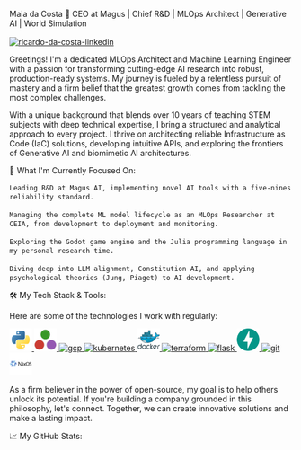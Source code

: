 Maia da Costa 👋
CEO at Magus | Chief R&D | MLOps Architect | Generative AI | World Simulation

<p align="left">
<a href="https://www.linkedin.com/in/ricardo-da-costa-0a7158155" target="blank"><img align="center" src="https://raw.githubusercontent.com/rahuldkjain/github-profile-readme-generator/master/src/images/icons/Social/linked-in-alt.svg" alt="ricardo-da-costa-linkedin" height="30" width="40" /></a>
</p>

Greetings! I'm a dedicated MLOps Architect and Machine Learning Engineer with a passion for transforming cutting-edge AI research into robust, production-ready systems. My journey is fueled by a relentless pursuit of mastery and a firm belief that the greatest growth comes from tackling the most complex challenges.

With a unique background that blends over 10 years of teaching STEM subjects with deep technical expertise, I bring a structured and analytical approach to every project. I thrive on architecting reliable Infrastructure as Code (IaC) solutions, developing intuitive APIs, and exploring the frontiers of Generative AI and biomimetic AI architectures.

🚀 What I'm Currently Focused On:

    Leading R&D at Magus AI, implementing novel AI tools with a five-nines reliability standard.

    Managing the complete ML model lifecycle as an MLOps Researcher at CEIA, from development to deployment and monitoring.

    Exploring the Godot game engine and the Julia programming language in my personal research time.

    Diving deep into LLM alignment, Constitution AI, and applying psychological theories (Jung, Piaget) to AI development.

🛠️ My Tech Stack & Tools:

Here are some of the technologies I work with regularly:

<p align="left">
<a href="https://www.python.org" target="_blank" rel="noreferrer">
<img src="https://raw.githubusercontent.com/devicons/devicon/master/icons/python/python-original.svg" alt="python" width="40" height="40"/>
</a>
<a href="https://julialang.org/" target="_blank" rel="noreferrer">
<img src="https://raw.githubusercontent.com/devicons/devicon/master/icons/julia/julia-original.svg" alt="julia" width="40" height="40"/>
</a>
<a href="https://cloud.google.com" target="_blank" rel="noreferrer">
<img src="https://www.vectorlogo.zone/logos/google_cloud/google_cloud-icon.svg" alt="gcp" width="40" height="40"/>
</a>
<a href="https://kubernetes.io" target="_blank" rel="noreferrer">
<img src="https://www.vectorlogo.zone/logos/kubernetes/kubernetes-icon.svg" alt="kubernetes" width="40" height="40"/>
</a>
<a href="https://www.docker.com/" target="_blank" rel="noreferrer">
<img src="https://raw.githubusercontent.com/devicons/devicon/master/icons/docker/docker-original-wordmark.svg" alt="docker" width="40" height="40"/>
</a>
<a href="https://www.terraform.io" target="_blank" rel="noreferrer">
<img src="https://www.vectorlogo.zone/logos/terraformio/terraformio-icon.svg" alt="terraform" width="40" height="40"/>
</a>
<a href="https://flask.palletsprojects.com/" target="_blank" rel="noreferrer">
<img src="https://www.vectorlogo.zone/logos/pocoo_flask/pocoo_flask-icon.svg" alt="flask" width="40" height="40"/>
</a>
<a href="https://fastapi.tiangolo.com/" target="_blank" rel="noreferrer">
<img src="https://raw.githubusercontent.com/devicons/devicon/master/icons/fastapi/fastapi-original.svg" alt="fastapi" width="40" height="40"/>
</a>
<a href="https://git-scm.com/" target="_blank" rel="noreferrer">
<img src="https://www.vectorlogo.zone/logos/git-scm/git-scm-icon.svg" alt="git" width="40" height="40"/>
</a>
<a href="https://nixos.org/" target="_blank" rel="noreferrer">
<img src="https://raw.githubusercontent.com/devicons/devicon/master/icons/nixos/nixos-original-wordmark.svg" alt="nixos" width="40" height="40"/>
</a>
</p>

As a firm believer in the power of open-source, my goal is to help others unlock its potential. If you're building a company grounded in this philosophy, let's connect. Together, we can create innovative solutions and make a lasting impact.

📈 My GitHub Stats:

<!-- You can uncomment these lines and configure them with your username -->

<!--
<p align="center">
<img src="https://github-readme-stats.vercel.app/api%3Fusername%3Dm-da-costa%26show_icons%3Dtrue%26theme%3Ddracula%26include_all_commits%3Dtrue%26count_private%3Dtrue"/>
<br/>
<img src="https://github-readme-streak-stats.herokuapp.com/%3Fuser%3Dm-da-costa%26theme%3Ddracula"/>
<br/>
<img src="https://github-readme-stats.vercel.app/api/top-langs/%3Fusername%3Dm-da-costa%26layout%3Dcompact%26langs_count%3D7%26theme%3Ddracula"/>
</p>
-->
